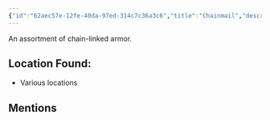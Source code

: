 ```yaml
---
{"id":"62aec57e-12fe-40da-97ed-314c7c36a3c6","title":"Chainmail","description":"Chainmail armor.","isInCurrentInventory":true,"amountHeld":17,"causeOfConsumption":"null","publish":true,"date_created":"Saturday, April 13th 2024, 5:01:59 pm","date_modified":"Saturday, April 13th 2024, 8:14:08 pm","path":"Tabletop/Campaigns/And A Thousand Years More/Inventory/Equipment/Chainmail.md","permalink":"/tabletop/campaigns/and-a-thousand-years-more/inventory/equipment/chainmail/","PassFrontmatter":true}
---
```



An assortment of chain-linked armor.

## Location Found:

- Various locations

## Mentions



